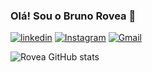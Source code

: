 ### Olá! Sou o Bruno Rovea 👋

[![linkedin](https://img.shields.io/badge/LinkedIn-0077B5?style=for-the-badge&logo=linkedin&logoColor=white)](https://www.linkedin.com/in/bruno-rovea-2a4201188/)
[![Instagram](https://img.shields.io/badge/Instagram-E4405F?style=for-the-badge&logo=instagram&logoColor=white)](https://www.instagram.com/bruno.rovea)
[![Gmail](https://img.shields.io/badge/Gmail-D14836?style=for-the-badge&logo=gmail&logoColor=white)](bruno.rrovea@gmail.com)

![Rovea GitHub stats](https://github-readme-stats.vercel.app/api?username=BrunoRovea&show_icons=true&theme=dracula)
